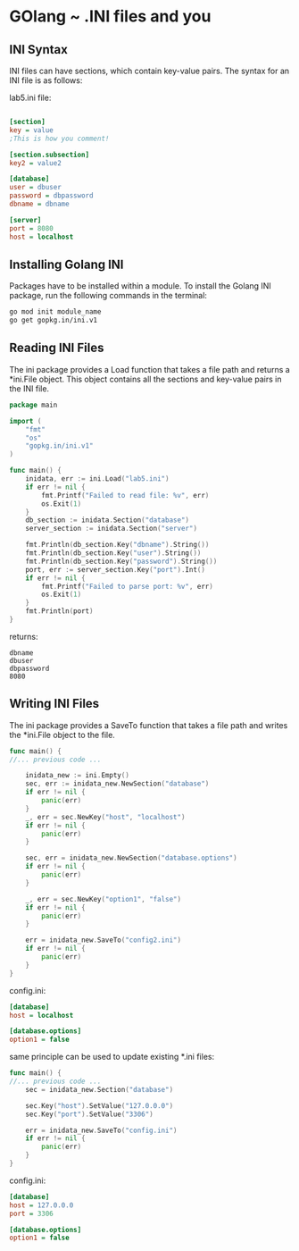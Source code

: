 # GOlang ~ .INI files and you

## INI Syntax

INI files can have sections, which contain key-value pairs. The syntax for an INI file is as follows:

lab5.ini file:
```ini

[section]
key = value
;This is how you comment!

[section.subsection]
key2 = value2

[database]
user = dbuser
password = dbpassword
dbname = dbname

[server]
port = 8080
host = localhost

```

## Installing Golang INI
Packages have to be installed within a module.
To install the Golang INI package, run the following commands in the terminal:
```bash
go mod init module_name
go get gopkg.in/ini.v1
```

## Reading INI Files

The ini package provides a Load function that takes a file path and returns a *ini.File object. This object contains all the sections and key-value pairs in the INI file.

```go
package main

import (
    "fmt"
    "os"
    "gopkg.in/ini.v1"
)

func main() {
    inidata, err := ini.Load("lab5.ini")
    if err != nil {
        fmt.Printf("Failed to read file: %v", err)
        os.Exit(1)
    }
    db_section := inidata.Section("database")
    server_section := inidata.Section("server")

    fmt.Println(db_section.Key("dbname").String())
    fmt.Println(db_section.Key("user").String())
    fmt.Println(db_section.Key("password").String())
    port, err := server_section.Key("port").Int()
    if err != nil {
        fmt.Printf("Failed to parse port: %v", err)
        os.Exit(1)
    }
    fmt.Println(port)
}
```
returns:
```
dbname
dbuser
dbpassword
8080
```

## Writing INI Files

The ini package provides a SaveTo function that takes a file path and writes the *ini.File object to the file.

```go
func main() {
//... previous code ...

    inidata_new := ini.Empty()
    sec, err := inidata_new.NewSection("database")
    if err != nil {
        panic(err)
    }
    _, err = sec.NewKey("host", "localhost")
    if err != nil {
        panic(err)
    }

    sec, err = inidata_new.NewSection("database.options")
    if err != nil {
        panic(err)
    }

    _, err = sec.NewKey("option1", "false")
    if err != nil {
        panic(err)
    }

    err = inidata_new.SaveTo("config2.ini")
    if err != nil {
        panic(err)
    }
}
```

config.ini:
```ini
[database]
host = localhost

[database.options]
option1 = false
```

same principle can be used to update existing *.ini files:
```go
func main() {
//... previous code ...
    sec = inidata_new.Section("database")

    sec.Key("host").SetValue("127.0.0.0")
    sec.Key("port").SetValue("3306")

    err = inidata_new.SaveTo("config.ini")
    if err != nil {
        panic(err)
    }
}
```

config.ini:
```ini
[database]
host = 127.0.0.0
port = 3306

[database.options]
option1 = false
```